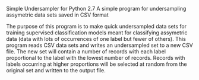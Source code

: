 Simple Undersampler for Python 2.7
A simple program for undersampling assymetric data sets saved in CSV format

The purpose of this program is to make quick undersampled data sets
for training supervised classification models meant for classifying
assymetric data (data with lots of occurrences of one label but fewer 
of others). This program reads CSV data sets and writes an undersampled 
set to a new CSV file.  The new set will contain a number of records
with each label proportional to the label with the lowest number of
records. Records with labels occurring at higher proportions will be 
selected at random from the original set and written to the output file.
